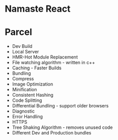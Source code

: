# Namaste React


# Parcel
- Dev Build
- Local Server
- HMR-Hot Module Replacement
- File watching algorithm - written in c++
- Caching - Faster Builds
- Bundling
- Compress
- Image Optimization
- Minification
- Consistent Hashing
- Code Splitting
- Differential Bundling - support older browsers
- Diagnostic
- Error Handling
- HTTPS
- Tree Shaking Algorithm - removes unused code
- Different Dev and Production bundles
